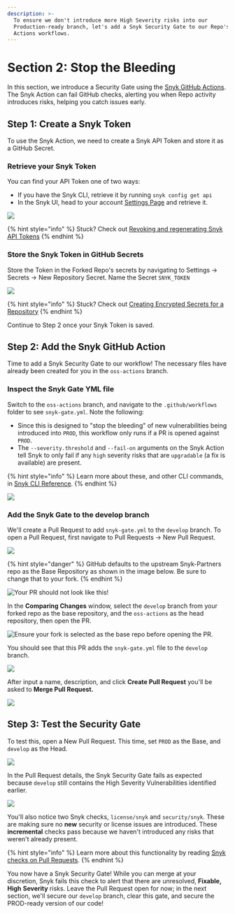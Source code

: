 ```yaml
---
description: >-
  To ensure we don't introduce more High Severity risks into our
  Production-ready branch, let's add a Snyk Security Gate to our Repo's GitHub
  Actions workflows.
---
```


# Section 2: Stop the Bleeding

In this section, we introduce a Security Gate using the [Snyk GitHub Actions](https://github.com/snyk/actions). The Snyk Action can fail GitHub checks, alerting you when Repo activity introduces risks, helping you catch issues early.

## Step 1: Create a Snyk Token

To use the Snyk Action, we need to create a Snyk API Token and store it as a GitHub Secret.

### Retrieve your Snyk Token

You can find your API Token one of two ways:

* If you have the Snyk CLI, retrieve it by running `snyk config get api`
* In the Snyk UI, head to your account [Settings Page](https://app.snyk.io/account) and retrieve it.

![](https://partner-workshop-assets.s3.us-east-2.amazonaws.com/snyk-token.png)

{% hint style="info" %}
Stuck? Check out [Revoking and regenerating Snyk API Tokens](https://support.snyk.io/hc/en-us/articles/360004008278-Revoking-and-regenerating-Snyk-API-tokens)
{% endhint %}

### Store the Snyk Token in GitHub Secrets

Store the Token in the Forked Repo's secrets by navigating to Settings -> Secrets -> New Repository Secret. Name the Secret `SNYK_TOKEN`

![](https://partner-workshop-assets.s3.us-east-2.amazonaws.com/gh-secrets.png)

{% hint style="info" %}
Stuck? Check out [Creating Encrypted Secrets for a Repository](https://docs.github.com/en/free-pro-team@latest/actions/reference/encrypted-secrets#creating-encrypted-secrets-for-a-repository)
{% endhint %}

Continue to Step 2 once your Snyk Token is saved.

## Step 2: Add the Snyk GitHub Action

Time to add a Snyk Security Gate to our workflow! The necessary files have already been created for you in the `oss-actions` branch.

### Inspect the Snyk Gate YML file

Switch to the `oss-actions` branch, and navigate to the `.github/workflows` folder to see `snyk-gate.yml`. Note the following:

* Since this is designed to "stop the bleeding" of new vulnerabilities being introduced into `PROD`, this workflow only runs if a PR is opened against `PROD`.
* The `--severity.threshold` and `--fail-on` arguments on the Snyk Action tell Snyk to only fail if any `high` severity risks that are `upgradable` (a fix is available) are present.

{% hint style="info" %}
Learn more about these, and other CLI commands, in [Snyk CLI Reference](https://support.snyk.io/hc/en-us/articles/360003812578-CLI-reference).
{% endhint %}

![](https://partner-workshop-assets.s3.us-east-2.amazonaws.com/gh-snykgate.png)

### Add the Snyk Gate to the develop branch

We'll create a Pull Request to add `snyk-gate.yml` to the `develop` branch. To open a Pull Request, first navigate to Pull Requests -> New Pull Request.

![](https://partner-workshop-assets.s3.us-east-2.amazonaws.com/gh-newpr.png)

{% hint style="danger" %}
GitHub defaults to the upstream Snyk-Partners repo as the Base Repository as shown in the image below. Be sure to change that to your fork.
{% endhint %}

![Your PR should not look like this!](https://partner-workshop-assets.s3.us-east-2.amazonaws.com/gh-prcompare.png)

In the **Comparing Changes** window, select the `develop` branch from your forked repo as the base repository, and the `oss-actions` as the head repository, then open the PR.

![Ensure your fork is selected as the base repo before opening the PR.](https://partner-workshop-assets.s3.us-east-2.amazonaws.com/gh-oss-pr.png)

You should see that this PR adds the `snyk-gate.yml` file to the `develop` branch.

![](https://partner-workshop-assets.s3.us-east-2.amazonaws.com/gh-oss-pr-1-.png)

After input a name, description, and click **Create Pull Request** you'll be asked to **Merge Pull Request.**

![](https://partner-workshop-assets.s3.us-east-2.amazonaws.com/gh-mergepr.png)

## Step 3: Test the Security Gate

To test this, open a New Pull Request. This time, set `PROD` as the Base, and `develop` as the Head.

![](https://partner-workshop-assets.s3.us-east-2.amazonaws.com/gh-mainpr.png)

In the Pull Request details, the Snyk Security Gate fails as expected because `develop` still contains the High Severity Vulnerabilities identified earlier.

![](https://partner-workshop-assets.s3.us-east-2.amazonaws.com/gh-snykgateworks.png)

You'll also notice two Snyk checks, `license/snyk` and `security/snyk`. These are making sure no **new** security or license issues are introduced. These **incremental** checks pass because we haven't introduced any risks that weren't already present.

{% hint style="info" %}
Learn more about this functionality by reading [Snyk checks on Pull Requests](https://support.snyk.io/hc/en-us/articles/360006581938-Snyk-checks-on-pull-requests).
{% endhint %}

You now have a Snyk Security Gate! While you can merge at your discretion, Snyk fails this check to alert that there are unresolved, **Fixable,** **High** **Severity** risks. Leave the Pull Request open for now; in the next section, we'll secure our `develop` branch, clear this gate, and secure the PROD-ready version of our code!
